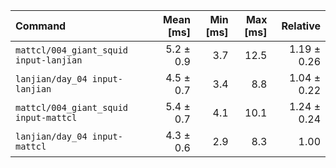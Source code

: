 | Command | Mean [ms] | Min [ms] | Max [ms] | Relative |
|:---|---:|---:|---:|---:|
| `mattcl/004_giant_squid input-lanjian` | 5.2 ± 0.9 | 3.7 | 12.5 | 1.19 ± 0.26 |
| `lanjian/day_04 input-lanjian` | 4.5 ± 0.7 | 3.4 | 8.8 | 1.04 ± 0.22 |
| `mattcl/004_giant_squid input-mattcl` | 5.4 ± 0.7 | 4.1 | 10.1 | 1.24 ± 0.24 |
| `lanjian/day_04 input-mattcl` | 4.3 ± 0.6 | 2.9 | 8.3 | 1.00 |
